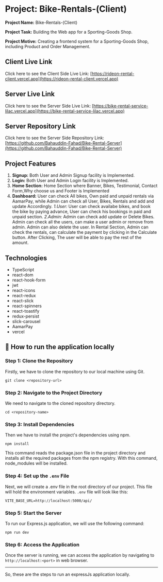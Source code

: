 # Project: Bike-Rentals-(Client)

**Project Name:** Bike-Rentals-(Client)

**Project Task:** Building the Web app for a Sporting-Goods Shop.

**Project Motive:** Creating a frontend system for a Sporting-Goods Shop, including Product and Order Management.

## Client Live Link

Click here to see the Client Side Live Link: [https://rideon-rental-client.vercel.app](https://rideon-rental-client.vercel.app)

## Server Live Link

Click here to see the Server Side Live Link: [https://bike-rental-service-lilac.vercel.app](https://bike-rental-service-lilac.vercel.app)

## Server Repository Link

Click here to see the Server Side Repository Link: [https://github.com/Bahauddin-Fahad/Bike-Rental-Server](https://github.com/Bahauddin-Fahad/Bike-Rental-Server)

## Project Features

1. **Signup:** Both User and Admin Signup facility is Implemented.
1. **Login:** Both User and Admin Login facility is Implemented.
1. **Home Section:** Home Section where Banner, Bikes, Testimonial, Contact Form,Why choose us and Footer is Implemented
1. **Dashboard:** User can check All bikes, Own paid and unpaid rentals via AamarPay, while Admin can check all User, Bikes, Rentals and add and update Accordingly.
   _1.User:_ User can check availabe bikes, and book the bike by paying advance, User can check his bookings in paid and unpaid section.
   _2.Admin:_ Admin can check add update or Delete Bikes. Admin can check all the users, can make a user admin or remove from admin. Admin can also delete the user. In Rental Section, Admin can check the rentals, can calculate the payment by clicking in the Calculate button. After Clicking, The user will be able to pay the rest of the amount.

## Technologies

- TypeScript
- react-dom
- react-hook-form
- jwt
- react-icons
- react-redux
- react-slick
- react-spinners
- react-toastify
- redux-persist
- slick-carousel
- AamarPay
- vercel

## :link: How to run the application locally

### Step 1: Clone the Repository

Firstly, we have to clone the repository to our local machine using Git.

```node
git clone <repository-url>
```

### Step 2: Navigate to the Project Directory

We need to navigate to the cloned repository directory.

```node
cd <repository-name>
```

### Step 3: Install Dependencies

Then we have to install the project's dependencies using npm.

```node
npm install
```

This command reads the package.json file in the project directory and installs all the required packages from the npm registry. With this command, node_modules will be installed.

### Step 4: Set up the `.env` File

Next, we will create a .env file in the root directory of our project. This file will hold the environment variables. `.env` file will look like this:

```node
VITE_BASE_URL=http://localhost:5000/api/
```

### Step 5: Start the Server

To run our Express.js application, we will use the following command:

```node
npm run dev
```

### Step 6: Access the Application

Once the server is running, we can access the application by navigating to `http://localhost:<port>` in web browser.

---

So, these are the steps to run an expressJs application locally.
